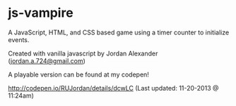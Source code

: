 js-vampire
==========

A JavaScript, HTML, and CSS based game using a timer counter to initialize events.

Created with vanilla javascript by Jordan Alexander (jordan.a.724@gmail.com)

A playable version can be found at my codepen!

http://codepen.io/RUJordan/details/dcwLC (Last updated: 11-20-2013 @ 11:24am)
